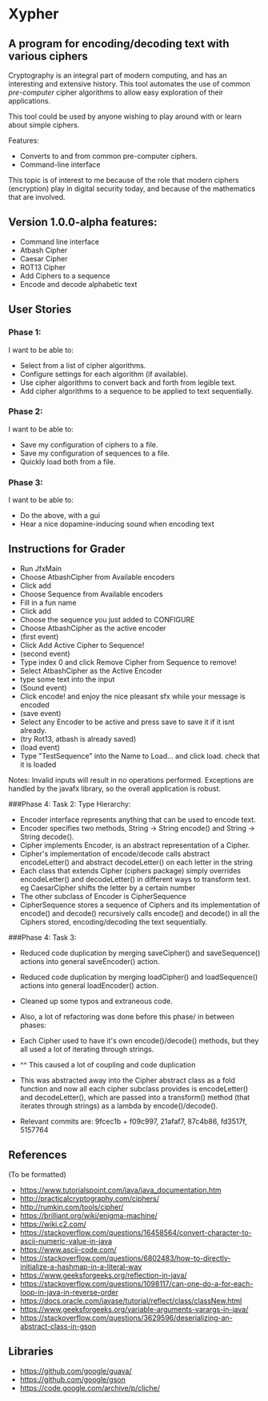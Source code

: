 # Xypher

## A program for encoding/decoding text with various ciphers

Cryptography is an integral part of modern computing, and has an interesting and extensive history.
This tool automates the use of common *pre-computer* cipher algorithms to allow easy exploration 
of their applications. 

This tool could be used by anyone wishing to play around with or learn about simple ciphers.

Features:
 - Converts to and from common pre-computer ciphers.
 - Command-line interface

This topic is of interest to me because of the role that modern ciphers (encryption) play in
digital security today, and because of the mathematics that are involved.

## Version 1.0.0-alpha features:
- Command line interface
- Atbash Cipher
- Caesar Cipher
- ROT13 Cipher
- Add Ciphers to a sequence
- Encode and decode alphabetic text


## User Stories

### Phase 1:
I want to be able to:
- Select from a list of cipher algorithms.
- Configure settings for each algorithm (if available).
- Use cipher algorithms to convert back and forth from legible text.
- Add cipher algorithms to a sequence to be applied to text sequentially.

### Phase 2:
I want to be able to:
- Save my configuration of ciphers to a file.
- Save my configuration of sequences to a file.
- Quickly load both from a file.

### Phase 3:
I want to be able to:
- Do the above, with a gui
- Hear a nice dopamine-inducing sound when encoding text

## Instructions for Grader
- Run JfxMain
- Choose AtbashCipher from Available encoders
- Click add
- Choose Sequence from Available encoders
- Fill in a fun name
- Click add
- Choose the sequence you just added to CONFIGURE
- Choose AtbashCipher as the active encoder
- (first event)
- Click Add Active Cipher to Sequence!
- (second event)
- Type index 0 and click Remove Cipher from Sequence to remove!
- Select AtbashCipher as the Active Encoder
- type some text into the input
- (Sound event)
- Click encode! and enjoy the nice pleasant sfx while your message is encoded
- (save event)
- Select any Encoder to be active and press save to save it if it isnt already.
- (try Rot13, atbash is already saved)
- (load event)
- Type "TestSequence" into the Name to Load... and click load. check that it is loaded

Notes: Invalid inputs will result in no operations performed. Exceptions are handled by
the javafx library, so the overall application is robust.


###Phase 4: Task 2:
Type Hierarchy:
- Encoder interface represents anything that can be used to encode text.
- Encoder specifies two methods, String -> String encode() and String -> String decode().
- Cipher implements Encoder, is an abstract representation of a Cipher.
- Cipher's implementation of encode/decode calls abstract encodeLetter() and abstract decodeLetter() on each letter in the
string
- Each class that extends Cipher (ciphers package) simply overrides encodeLetter() and decodeLetter() in different ways
to transform text. eg CaesarCipher shifts the letter by a certain number
- The other subclass of Encoder is CipherSequence
- CipherSequence stores a sequence of Ciphers and its implementation of encode() and decode() recursively calls encode()
and decode() in all the Ciphers stored, encoding/decoding the text sequentially.

###Phase 4: Task 3:
- Reduced code duplication by merging saveCipher() and saveSequence() actions into general saveEncoder() action.
- Reduced code duplication by merging loadCipher() and loadSequence() actions into general loadEncoder() action.
- Cleaned up some typos and extraneous code.

- Also, a lot of refactoring was done before this phase/ in between phases:
- Each Cipher used to have it's own encode()/decode() methods, but they all used a lot of iterating through strings.
- ^^ This caused a lot of coupling and code duplication
- This was abstracted away into the Cipher abstract class as a fold function and now all each cipher subclass provides
is encodeLetter() and decodeLetter(), which are passed into a transform() method (that iterates through strings)
as a lambda by encode()/decode().
- Relevant commits are: 9fcec1b + f09c997, 21afaf7, 87c4b86, fd3517f, 5157764

## References
 (To be formatted)
 - https://www.tutorialspoint.com/java/java_documentation.htm
 - http://practicalcryptography.com/ciphers/
 - http://rumkin.com/tools/cipher/
 - https://brilliant.org/wiki/enigma-machine/
 - https://wiki.c2.com/
 - https://stackoverflow.com/questions/16458564/convert-character-to-ascii-numeric-value-in-java
 - https://www.ascii-code.com/
 - https://stackoverflow.com/questions/6802483/how-to-directly-initialize-a-hashmap-in-a-literal-way
 - https://www.geeksforgeeks.org/reflection-in-java/
 - https://stackoverflow.com/questions/1098117/can-one-do-a-for-each-loop-in-java-in-reverse-order
 - https://docs.oracle.com/javase/tutorial/reflect/class/classNew.html
 - https://www.geeksforgeeks.org/variable-arguments-varargs-in-java/
 - https://stackoverflow.com/questions/3629596/deserializing-an-abstract-class-in-gson
 
 ## Libraries
 - https://github.com/google/guava/
 - https://github.com/google/gson
 - https://code.google.com/archive/p/cliche/